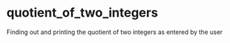 # quotient_of_two_integers
Finding out and printing the quotient of two integers as entered by the user
